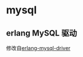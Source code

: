 # mysql

## erlang MySQL 驱动
修改自[erlang-mysql-driver](https://github.com/dizzyd/erlang-mysql-driver)
